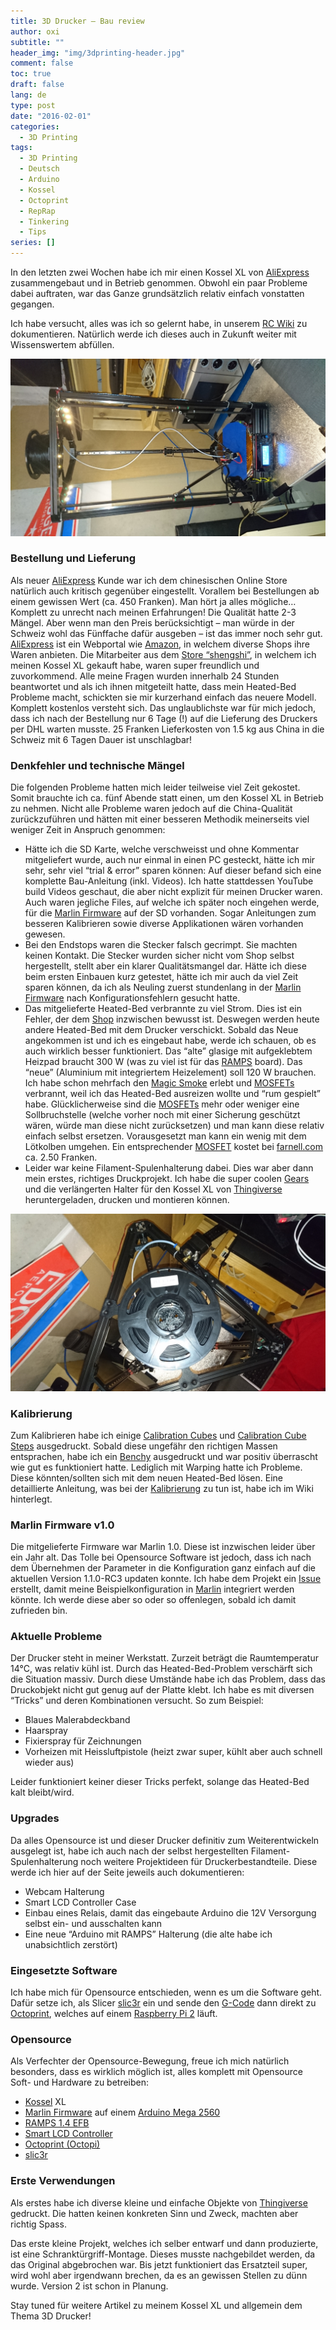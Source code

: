 ```yaml
---
title: 3D Drucker – Bau review
author: oxi
subtitle: ""
header_img: "img/3dprinting-header.jpg"
comment: false
toc: true
draft: false
lang: de
type: post
date: "2016-02-01"
categories:
  - 3D Printing
tags:
  - 3D Printing
  - Deutsch
  - Arduino
  - Kossel
  - Octoprint
  - RepRap
  - Tinkering
  - Tips
series: []
---
```

In den letzten zwei Wochen habe ich mir einen Kossel XL von <a href="http://de.aliexpress.com/wholesale?SearchText=kossel+xl" target="&quot;_blank">AliExpress</a> zusammengebaut und in Betrieb genommen. Obwohl ein paar Probleme dabei auftraten, war das Ganze grundsätzlich relativ einfach vonstatten gegangen.

Ich habe versucht, alles was ich so gelernt habe, in unserem <a href="https://rc.oxi.ch/index.php/Kategorie:3D_Drucker" target="_blank">RC Wiki</a> zu dokumentieren. Natürlich werde ich dieses auch in Zukunft weiter mit Wissenswertem abfüllen.

![Kossel XL Gesammtansicht](img/DSC_0005.jpg)

### Bestellung und Lieferung

Als neuer <a href="http://de.aliexpress.com/wholesale?SearchText=kossel+xl" target="&quot;_blank">AliExpress</a> Kunde war ich dem chinesischen Online Store natürlich auch kritisch gegenüber eingestellt. Vorallem bei Bestellungen ab einem gewissen Wert (ca. 450 Franken). Man hört ja alles mögliche&#8230; Komplett zu unrecht nach meinen Erfahrungen! Die Qualität hatte 2-3 Mängel. Aber wenn man den Preis berücksichtigt – man würde in der Schweiz wohl das Fünffache dafür ausgeben – ist das immer noch sehr gut. <a href="http://de.aliexpress.com/wholesale?SearchText=kossel+xl" target="&quot;_blank">AliExpress</a> ist ein Webportal wie <a href="https://www.amazon.de" target="&quot;_blank">Amazon</a>, in welchem diverse Shops ihre Waren anbieten. Die Mitarbeiter aus dem <a href="http://de.aliexpress.com/store/1800400" target="&quot;_blank">Store &#8220;shengshi&#8221;</a>, in welchem ich meinen Kossel XL gekauft habe, waren super freundlich und zuvorkommend. Alle meine Fragen wurden innerhalb 24 Stunden beantwortet und als ich ihnen mitgeteilt hatte, dass mein Heated-Bed Probleme macht, schickten sie mir kurzerhand einfach das neuere Modell. Komplett kostenlos versteht sich. Das unglaublichste war für mich jedoch, dass ich nach der Bestellung nur 6 Tage (!) auf die Lieferung des Druckers per DHL warten musste. 25 Franken Lieferkosten von 1.5 kg aus China in die Schweiz mit 6 Tagen Dauer ist unschlagbar!

### Denkfehler und technische Mängel

Die folgenden Probleme hatten mich leider teilweise viel Zeit gekostet. Somit brauchte ich ca. fünf Abende statt einen, um den Kossel XL in Betrieb zu nehmen. Nicht alle Probleme waren jedoch auf die China-Qualität zurückzuführen und hätten mit einer besseren Methodik meinerseits viel weniger Zeit in Anspruch genommen:

* Hätte ich die SD Karte, welche verschweisst und ohne Kommentar mitgeliefert wurde, auch nur einmal in einen PC gesteckt, hätte ich mir sehr, sehr viel &#8220;trial & error&#8221; sparen können: Auf dieser befand sich eine komplette Bau-Anleitung (inkl. Videos). Ich hatte stattdessen YouTube build Videos geschaut, die aber nicht explizit für meinen Drucker waren. Auch waren jegliche Files, auf welche ich später noch eingehen werde, für die <a href="https://github.com/MarlinFirmware/Marlin" target="_blank">Marlin Firmware</a> auf der SD vorhanden. Sogar Anleitungen zum besseren Kalibrieren sowie diverse Applikationen wären vorhanden gewesen.
* Bei den Endstops waren die Stecker falsch gecrimpt. Sie machten keinen Kontakt. Die Stecker wurden sicher nicht vom Shop selbst hergestellt, stellt aber ein klarer Qualitätsmangel dar. Hätte ich diese beim ersten Einbauen kurz getestet, hätte ich mir auch da viel Zeit sparen können, da ich als Neuling zuerst stundenlang in der <a href="https://github.com/MarlinFirmware/Marlin" target="_blank">Marlin Firmware</a> nach Konfigurationsfehlern gesucht hatte.
* Das mitgelieferte Heated-Bed verbrannte zu viel Strom. Dies ist ein Fehler, der dem <a href="http://de.aliexpress.com/store/1800400" target="&quot;_blank">Shop</a> inzwischen bewusst ist. Deswegen werden heute andere Heated-Bed mit dem Drucker verschickt. Sobald das Neue angekommen ist und ich es eingebaut habe, werde ich schauen, ob es auch wirklich besser funktioniert. Das &#8220;alte&#8221; glasige mit aufgeklebtem Heizpad braucht 300 W (was zu viel ist für das <a href="http://reprap.org/wiki/RAMPS_1.4" target="_blank">RAMPS</a> board). Das &#8220;neue&#8221; (Aluminium mit integriertem Heizelement) soll 120 W brauchen. Ich habe schon mehrfach den <a href="https://de.wikipedia.org/wiki/Magic_Smoke" target="_blank">Magic Smoke</a> erlebt und <a href="https://de.wikipedia.org/wiki/Metall-Oxid-Halbleiter-Feldeffekttransistor" target="_blank">MOSFETs</a> verbrannt, weil ich das Heated-Bed ausreizen wollte und &#8220;rum gespielt&#8221; habe. Glücklicherweise sind die <a href="https://de.wikipedia.org/wiki/Metall-Oxid-Halbleiter-Feldeffekttransistor" target="_blank">MOSFETs</a> mehr oder weniger eine Sollbruchstelle (welche vorher noch mit einer Sicherung geschützt wären, würde man diese nicht zurücksetzen) und man kann diese relativ einfach selbst ersetzen. Vorausgesetzt man kann ein wenig mit dem Lötkolben umgehen. Ein entsprechender <a href="https://de.wikipedia.org/wiki/Metall-Oxid-Halbleiter-Feldeffekttransistor" target="_blank">MOSFET</a> kostet bei <a href="http://farnell.com/" target="_blank">farnell.com</a> ca. 2.50 Franken.
* Leider war keine Filament-Spulenhalterung dabei. Dies war aber dann mein erstes, richtiges Druckprojekt. Ich habe die super coolen <a href="http://www.thingiverse.com/thing:454808" target="_bank">Gears</a> und die verlängerten Halter für den Kossel XL von <a href="https://www.thingiverse.com" target="_blank">Thingiverse</a> heruntergeladen, drucken und montieren können.

![Kossel XL Filament Spule](img/DSC_0015.jpg)

### Kalibrierung

Zum Kalibrieren habe ich einige <a href="http://www.thingiverse.com/thing:170922" target="blank">Calibration Cubes</a> und <a href="http://www.thingiverse.com/thing:24238" target="_blank">Calibration Cube Steps</a> ausgedruckt. Sobald diese ungefähr den richtigen Massen entsprachen, habe ich ein <a href="http://www.thingiverse.com/thing:763622" target="_blank">Benchy</a> ausgedruckt und war positiv überrascht wie gut es funktioniert hatte. Lediglich mit Warping hatte ich Probleme. Diese könnten/sollten sich mit dem neuen Heated-Bed lösen. Eine detaillierte Anleitung, was bei der <a href="https://rc.oxi.ch/index.php/G-Code#Tips_und_Tricks" target="_blank">Kalibrierung</a> zu tun ist, habe ich im Wiki hinterlegt.

### Marlin Firmware v1.0

Die mitgelieferte Firmware war Marlin 1.0. Diese ist inzwischen leider über ein Jahr alt. Das Tolle bei Opensource Software ist jedoch, dass ich nach dem Übernehmen der Parameter in die Konfiguration ganz einfach auf die aktuellen Version 1.1.0-RC3 updaten konnte. Ich habe dem Projekt ein <a href="https://github.com/MarlinFirmware/Marlin/issues/2932" target="_blank">Issue</a> erstellt, damit meine Beispielkonfiguration in <a href="https://github.com/MarlinFirmware/Marlin" target="_blank">Marlin</a> integriert werden könnte. Ich werde diese aber so oder so offenlegen, sobald ich damit zufrieden bin.

### Aktuelle Probleme

Der Drucker steht in meiner Werkstatt. Zurzeit beträgt die Raumtemperatur 14°C, was relativ kühl ist. Durch das Heated-Bed-Problem verschärft sich die Situation massiv. Durch diese Umstände habe ich das Problem, dass das Druckobjekt nicht gut genug auf der Platte klebt. Ich habe es mit diversen &#8220;Tricks&#8221; und deren Kombinationen versucht. So zum Beispiel:

* Blaues Malerabdeckband
* Haarspray
* Fixierspray für Zeichnungen
* Vorheizen mit Heissluftpistole (heizt zwar super, kühlt aber auch schnell wieder aus)

Leider funktioniert keiner dieser Tricks perfekt, solange das Heated-Bed kalt bleibt/wird.

### Upgrades

Da alles Opensource ist und dieser Drucker definitiv zum Weiterentwickeln ausgelegt ist, habe ich auch nach der selbst hergestellten Filament-Spulenhalterung noch weitere Projektideen für Druckerbestandteile. Diese werde ich hier auf der Seite jeweils auch dokumentieren:

* Webcam Halterung
* Smart LCD Controller Case
* Einbau eines Relais, damit das eingebaute Arduino die 12V Versorgung selbst ein- und ausschalten kann
* Eine neue &#8220;Arduino mit RAMPS&#8221; Halterung (die alte habe ich unabsichtlich zerstört)

### Eingesetzte Software

Ich habe mich für Opensource entschieden, wenn es um die Software geht. Dafür setze ich, als Slicer <a href="http://slic3r.org/" target="_blank">slic3r</a> ein und sende den <a href="https://rc.oxi.ch/index.php/G-Code" target="_blank">G-Code</a> dann direkt zu <a href="http://octoprint.org/" target="_blank">Octoprint</a>, welches auf einem <a href="https://www.raspberrypi.org/" target="_blank">Raspberry Pi 2</a> läuft.

### Opensource

Als Verfechter der Opensource-Bewegung, freue ich mich natürlich besonders, dass es wirklich möglich ist, alles komplett mit Opensource Soft- und Hardware zu betreiben:

* <a href="http://reprap.org/wiki/Kossel" target="_blank">Kossel</a> XL
* <a href="https://github.com/MarlinFirmware/Marlin" target="_blank">Marlin Firmware</a> auf einem <a href="https://www.arduino.cc/" target="_blank">Arduino Mega 2560</a>
* <a href="http://reprap.org/wiki/RAMPS_1.4" target="_blank">RAMPS 1.4 EFB</a>
* <a href="http://reprap.org/wiki/RepRapDiscount_Smart_Controller" target="_blank">Smart LCD Controller</a>
* <a href="http://octoprint.org/download/" target="_blank">Octoprint (Octopi)</a>
* <a href="http://slic3r.org/" target="_blank">slic3r</a>

### Erste Verwendungen

Als erstes habe ich diverse kleine und einfache Objekte von <a href="https://www.thingiverse.com" target="_blank">Thingiverse</a> gedruckt. Die hatten keinen konkreten Sinn und Zweck, machten aber richtig Spass.

Das erste kleine Projekt, welches ich selber entwarf und dann produzierte, ist eine Schranktürgriff-Montage. Dieses musste nachgebildet werden, da das Original abgebrochen war. Bis jetzt funktioniert das Ersatzteil super, wird wohl aber irgendwann brechen, da es an gewissen Stellen zu dünn wurde. Version 2 ist schon in Planung.

Stay tuned für weitere Artikel zu meinem Kossel XL und allgemein dem Thema 3D Drucker!
